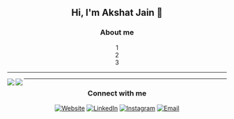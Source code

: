<!-- <img src="https://komarev.com/ghpvc/?username=akshatt" alt="akshatt"/> --> 
<h2 align="center"> Hi, I'm Akshat Jain 👋 <br/> </h2> 

<h3 align="center"> About me </h3>
<p align="center">1<br>2<br>3</p>

------
<a>
  <img align="left" src="https://github-readme-stats.vercel.app/api/top-langs/?username=akshatt&theme=algolia" />
</a>
<a>
  <img align="left" src="https://github-readme-stats.vercel.app/api?username=akshatt&count_private=true&show_icons=true&theme=algolia" />
</a>

------

<h3 align="center"> Connect with me </h3>
<p align="center">
<a href="https://www.akshatt.github.io/"><img alt="Website" src="https://img.shields.io/badge/Website-www.akshatt.github.io-blue?style=flat-square&logo=google-chrome"></a>
<a href="https://linkedin.com/in/akshatjain31/"><img alt="LinkedIn" src="https://img.shields.io/badge/LinkedIn-Akshat%20Jain-blue?style=flat-square&logo=linkedin"></a>
<a href="https://www.instagram.com/_akshatjain/"><img alt="Instagram" src="https://img.shields.io/badge/Instagram-_akshatjain-blue?style=flat-square&logo=instagram"></a>
<a href="mailto:jain.akshat31@gmail.com"><img alt="Email" src="https://img.shields.io/badge/Email-jain.akshat31@gmail.com-blue?style=flat-square&logo=gmail"></a>
</p>

